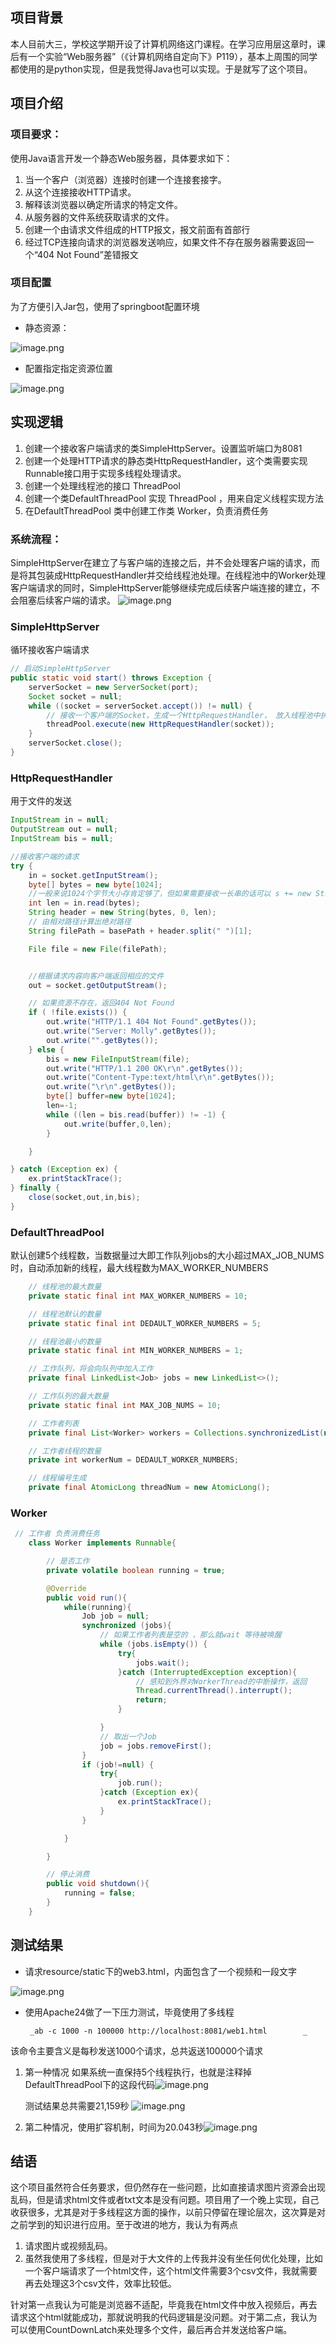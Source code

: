 ## 项目背景
本人目前大三，学校这学期开设了计算机网络这门课程。在学习应用层这章时，课后有一个实验“Web服务器”（《计算机网络自定向下》P119），基本上周围的同学都使用的是python实现，但是我觉得Java也可以实现。于是就写了这个项目。

## 项目介绍
### 项目要求：
使用Java语言开发一个静态Web服务器，具体要求如下：

1. 当一个客户（浏览器）连接时创建一个连接套接字。
2. 从这个连接接收HTTP请求。
3. 解释该浏览器以确定所请求的特定文件。
4. 从服务器的文件系统获取请求的文件。
5. 创建一个由请求文件组成的HTTP报文，报文前面有首部行
6. 经过TCP连接向请求的浏览器发送响应，如果文件不存在服务器需要返回一个“404 Not Found”差错报文

### 项目配置
为了方便引入Jar包，使用了springboot配置环境

- 静态资源：	

![image.png](README.assets/1667888827135-ff0f6ddc-1ce5-432f-97cd-d451b7c06b04.png)

- 配置指定指定资源位置

![image.png](README.assets/1667888834118-065005c2-4fed-4d0b-878f-83a52372015d.png)

## 实现逻辑

1. 创建一个接收客户端请求的类SimpleHttpServer。设置监听端口为8081
2. 创建一个处理HTTP请求的静态类HttpRequestHandler，这个类需要实现Runnable接口用于实现多线程处理请求。
3. 创建一个处理线程池的接口 ThreadPool
4. 创建一个类DefaultThreadPool 实现 ThreadPool ，用来自定义线程实现方法
5. 在DefaultThreadPool 类中创建工作类 Worker，负责消费任务

### 系统流程：
SimpleHttpServer在建立了与客户端的连接之后，并不会处理客户端的请求，而是将其包装成HttpRequestHandler并交给线程池处理。在线程池中的Worker处理客户端请求的同时，SimpleHttpServer能够继续完成后续客户端连接的建立，不会阻塞后续客户端的请求。
![image.png](README.assets/1667891178537-1e1f06c5-2d12-4009-8c3d-6a81fc7a11ce.png)
### SimpleHttpServer
循环接收客户端请求
```java
// 启动SimpleHttpServer
public static void start() throws Exception {
    serverSocket = new ServerSocket(port);
    Socket socket = null;
    while ((socket = serverSocket.accept()) != null) {
        // 接收一个客户端的Socket，生成一个HttpRequestHandler， 放入线程池中执行
        threadPool.execute(new HttpRequestHandler(socket));
    }
    serverSocket.close();
}
```

### HttpRequestHandler
用于文件的发送
```java
InputStream in = null;
OutputStream out = null;
InputStream bis = null;

//接收客户端的请求
try {
    in = socket.getInputStream();
    byte[] bytes = new byte[1024];
    //一般来说1024个字节大小存肯定够了，但如果需要接收一长串的话可以 s += new String(bytes,0,len)
    int len = in.read(bytes);
    String header = new String(bytes, 0, len);
    // 由相对路径计算出绝对路径
    String filePath = basePath + header.split(" ")[1];

    File file = new File(filePath);


    //根据请求内容向客户端返回相应的文件
    out = socket.getOutputStream();

    // 如果资源不存在，返回404 Not Found
    if ( !file.exists()) {
        out.write("HTTP/1.1 404 Not Found".getBytes());
        out.write("Server: Molly".getBytes());
        out.write("".getBytes());
    } else {
        bis = new FileInputStream(file);
        out.write("HTTP/1.1 200 OK\r\n".getBytes());
        out.write("Content-Type:text/html\r\n".getBytes());
        out.write("\r\n".getBytes());
        byte[] buffer=new byte[1024];
        len=-1;
        while ((len = bis.read(buffer)) != -1) {
            out.write(buffer,0,len);
        }

    }

} catch (Exception ex) {
    ex.printStackTrace();
} finally {
    close(socket,out,in,bis);
}
```

### DefaultThreadPool

默认创建5个线程数，当数据量过大即工作队列jobs的大小超过MAX_JOB_NUMS时，自动添加新的线程，最大线程数为MAX_WORKER_NUMBERS

```java
    // 线程池的最大数量
    private static final int MAX_WORKER_NUMBERS = 10;

    // 线程池默认的数量
    private static final int DEDAULT_WORKER_NUMBERS = 5;

    // 线程池最小的数量
    private static final int MIN_WORKER_NUMBERS = 1;

    // 工作队列，将会向队列中加入工作
    private final LinkedList<Job> jobs = new LinkedList<>();

    // 工作队列的最大数量
    private static final int MAX_JOB_NUMS = 10;

    // 工作者列表
    private final List<Worker> workers = Collections.synchronizedList(new ArrayList<Worker>());

    // 工作者线程的数量
    private int workerNum = DEDAULT_WORKER_NUMBERS;

    // 线程编号生成
    private final AtomicLong threadNum = new AtomicLong();
```

### Worker
```java
 // 工作者 负责消费任务
    class Worker implements Runnable{

        // 是否工作
        private volatile boolean running = true;

        @Override
        public void run(){
            while(running){
                Job job = null;
                synchronized (jobs){
                    // 如果工作者列表是空的 ，那么就wait 等待被唤醒
                    while (jobs.isEmpty()) {
                        try{
                            jobs.wait();
                        }catch (InterruptedException exception){
                            // 感知到外界对WorkerThread的中断操作，返回
                            Thread.currentThread().interrupt();
                            return;
                        }

                    }
                    // 取出一个Job
                    job = jobs.removeFirst();
                }
                if (job!=null) {
                    try{
                        job.run();
                    }catch (Exception ex){
                        ex.printStackTrace();
                    }
                }

            }

        }

        // 停止消费
        public void shutdown(){
            running = false;
        }
    }
```

## 测试结果

- 请求resource/static下的web3.html，内面包含了一个视频和一段文字

![image.png](README.assets/1667891288858-721a68f7-5cab-4c13-965e-3b726788d083.png)

- 使用Apache24做了一下压力测试，毕竟使用了多线程

       _ab -c 1000 -n 100000 http://localhost:8081/web1.html        _
该命令主要含义是每秒发送1000个请求，总共返送100000个请求

   1. 第一种情况 如果系统一直保持5个线程执行，也就是注释掉DefaultThreadPool下的这段代码![image.png](README.assets/1667891678593-8e91d901-9858-44cf-96fd-0b08b36378b7.png)
   
      测试结果总共需要21,159秒
      ![image.png](README.assets/1667891784121-f32670ae-2eda-4269-9dcb-16422f523982.png)
   
      
   
   2.  第二种情况，使用扩容机制，时间为20.043秒![image.png](README.assets/1667891947662-8b399705-6f1e-43c2-847d-cf0047074267.png)


## 结语
这个项目虽然符合任务要求，但仍然存在一些问题，比如直接请求图片资源会出现乱码，但是请求html文件或者txt文本是没有问题。项目用了一个晚上实现，自己收获很多，尤其是对于多线程这方面的操作，以前只停留在理论层次，这次算是对之前学到的知识进行应用。至于改进的地方，我认为有两点

1. 请求图片或视频乱码。
2. 虽然我使用了多线程，但是对于大文件的上传我并没有坐任何优化处理，比如一个客户端请求了一个html文件，这个html文件需要3个csv文件，我就需要再去处理这3个csv文件，效率比较低。

针对第一点我认为可能是浏览器不适配，毕竟我在html文件中放入视频后，再去请求这个html就能成功，那就说明我的代码逻辑是没问题。对于第二点，我认为可以使用CountDownLatch来处理多个文件，最后再合并发送给客户端。
